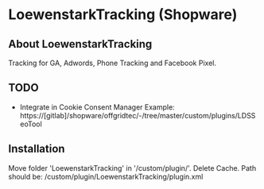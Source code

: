 # LoewenstarkTracking (Shopware)
## About LoewenstarkTracking
Tracking for GA, Adwords, Phone Tracking and Facebook Pixel.

## TODO
- Integrate in Cookie Consent Manager Example: https://[gitlab]/shopware/offgridtec/-/tree/master/custom/plugins/LDSSeoTool

## Installation
Move folder 'LoewenstarkTracking' in '/custom/plugin/'. Delete Cache.
Path should be:
/custom/plugin/LoewenstarkTracking/plugin.xml
